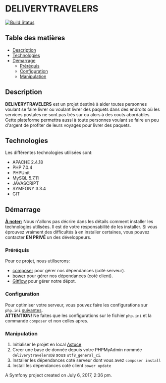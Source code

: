 DELIVERYTRAVELERS
=================

[![Build Status](http://travis-ci.org/willkoua/deliverytravelers.png)](http://travis-ci.org/#!/willkoua/DELIVERYTRAVELERS)

## Table des matières
* [Description](#getting-desc)
* [Technologies](#getting-tech)
* [Démarrage](#getting-started)
    * [Préréquis](#getting-prerequis)
    * [Configuration](#getting-config)
    * [Manipulation](#getting-manip)

<h2 id="getting-desc">Description</h2>
<p><b>DELIVERYTRAVELERS</b> est un projet destiné à aider toutes personnes voulant se faire livrer ou voulant livrer
des paquets dans des endroits où les services postales ne sont pas très sur ou alors à des couts abordables. Cette 
plateforme permettra aussi à toute personnes voulant se faire un peu d'argent de profiter de leurs voyages pour 
livrer des paquets.

<h2 id="getting-tech">Technologies</h2>
Les différentes technologies utilisées sont:

* APACHE 2.4.18
* PHP 7.0.4
* PHPUnit
* MySQL 5.7.11
* JAVASCRIPT
* SYMFONY 3.3.4
* GIT

<h2 id="getting-started">Démarrage</h2>
<p><b><u>À noter:</u></b> Nous n'allons pas décrire dans les détails comment installer les technologies utilisées. 
Il est de votre responsabilité de les installer. Si vous éprouvez vraiment des difficultés à en installer certaines,
vous pouvez contacter <b>EN PRIVÉ</b> un des développeurs.</p>

<h3 id="getting-prerequis">Préréquis</h3>

Pour ce projet, nous utiliserons:

 * [composer](https://getcomposer.org/download/) pour gérer nos dépendances (coté serveur). 
 * [bower](https://bower.io/) pour gérer nos dépendances (coté client). 
 * [Gitflow](https://datasift.github.io/gitflow/IntroducingGitFlow.html) pour gérer notre dépot. 
 
 <h3 id="getting-config">Configuration</h3>
 
 Pour optimiser votre serveur, vous pouvez faire les configurations sur `php.ini` [suivantes](http://symfony.com/doc/current/performance.html). 
 <br><b>ATTENTION!</b> Ne faites que les configurations sur le fichier `php.ini` et la commande `composer` et non celles apres.

<h3 id="getting-manip">Manipulation</h3>

  1. Initialiser le projet en local [Astuce](https://help.github.com/articles/fork-a-repo/)
  2. Creer une base de donnée depuis votre PHPMyAdmin nommée `deliverytravelersDB` sous `utf8_general_ci`.
  3. Installer les dépendances coté serveur dont vous avez `composer install`
  4. Install les dépendances coté client `bower update`

A Symfony project created on July 6, 2017, 2:36 pm.
